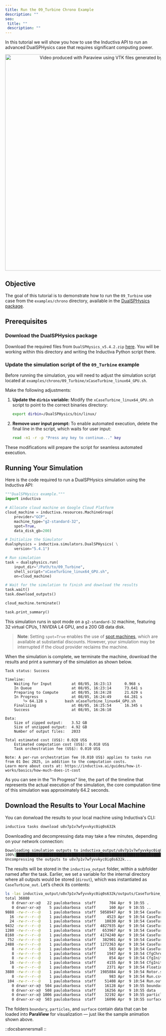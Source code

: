 ```yaml
---
title: Run the 09_Turbine Chrono Example
description: ""
seo:
 title: ""
 description: ""
---
```


In this tutorial we will show you how to use the Inductiva API to run an advanced DualSPHysics case that requires significant computing power.

<p align="center"><img src="./_static/turbine30fps.gif" alt="Video produced with Paraview using VTK files generated by DualSPHysics" width="700"></p>

## Objective
The goal of this tutorial is to demonstrate how to run the `09_Turbine` use case from the `examples/chrono` directory, available in the [DualSPHysics package](https://dual.sphysics.org/downloads/).

## Prerequisites

### Download the DualSPHysics package
Download the required files from `DualSPHysics_v5.4.2.zip` [here](https://dual.sphysics.org/downloads/). You will be working within this directory and
writing the Inductiva Python script there.

### Update the simulation script of the `09_Turbine` example
Before running the simulation, you will need to adjust the simulation script located
at `examples/chrono/09_Turbine/xCaseTurbine_linux64_GPU.sh`.

Make the following adjustments:
1. **Update the `dirbin` variable:**
   Modify the `xCaseTurbine_linux64_GPU.sh` script to point to the correct binaries directory:
   ```bash
   export dirbin=/DualSPHysics/bin/linux/
   ```
2. **Remove user input prompt:**
   To enable automated execution, delete the final line in the script, which waits for user input:
   ```bash
   read -n1 -r -p "Press any key to continue..." key
   ```

These modifications will prepare the script for seamless automated execution.

## Running Your Simulation
Here is the code required to run a DualSPHysics simulation using the Inductiva API:

```python
"""DualSPHysics example."""
import inductiva

# Allocate cloud machine on Google Cloud Platform
cloud_machine = inductiva.resources.MachineGroup(
    provider="GCP",
    machine_type="g2-standard-32",
    spot=True,
    data_disk_gb=200)

# Initialize the Simulator
dualsphysics = inductiva.simulators.DualSPHysics( \
    version="5.4.1")

# Run simulation
task = dualsphysics.run(
    input_dir="/Path/to/09_Turbine",
    shell_script="xCaseTurbine_linux64_GPU.sh",
    on=cloud_machine)

# Wait for the simulation to finish and download the results
task.wait()
task.download_outputs()

cloud_machine.terminate()

task.print_summary()
```

This simulation runs in spot mode on a `g2-standard-32` machine, featuring 32 virtual CPUs, 1 NVIDIA L4 GPU, and a 200 GB data disk.

> **Note**: Setting `spot=True` enables the use of [spot machines](../how-it-works/machines/spot-machines.md), which are available at substantial discounts.
> However, your simulation may be interrupted if the cloud provider reclaims the machine.

When the simulation is complete, we terminate the machine, download the results and print a summary of the simulation as shown below.

```
Task status: Success

Timeline:
	Waiting for Input         at 08/05, 16:23:13      0.968 s
	In Queue                  at 08/05, 16:23:14      73.641 s
	Preparing to Compute      at 08/05, 16:24:28      21.629 s
	In Progress               at 08/05, 16:24:49      64.281 s
		└> 64.128 s        bash xCaseTurbine_linux64_GPU.sh
	Finalizing                at 08/05, 16:25:54      16.345 s
	Success                   at 08/05, 16:26:10

Data:
	Size of zipped output:    3.52 GB
	Size of unzipped output:  4.92 GB
	Number of output files:   2033

Total estimated cost (US$): 0.028 US$
	Estimated computation cost (US$): 0.018 US$
	Task orchestration fee (US$): 0.010 US$

Note: A per-run orchestration fee (0.010 US$) applies to tasks run from 01 Dec 2025, in addition to the computation costs.
Learn more about costs at: https://inductiva.ai/guides/how-it-works/basics/how-much-does-it-cost
```

As you can see in the "In Progress" line, the part of the timeline that
represents the actual execution of the simulation, the core computation time
of this simulation was approximately 64.2 seconds.

## Download the Results to Your Local Machine
You can donwload the results to your local machine using Inductiva's CLI:
```bash
inductiva tasks download u8v7p1v7wfyvvkyc0iq0s632k
```

Downloading and decompressing data may take a few minutes, depending on your
network connection:

```bash
Downloading simulation outputs to inductiva_output/u8v7p1v7wfyvvkyc0iq0s632k/output.zip...
100%|█████████████████████████████████████████████████████████████████████████████| 3.52G/3.52G [04:43<00:00, 12.4MB/s]
Uncompressing the outputs to u8v7p1v7wfyvvkyc0iq0s632k...
```

The results will be stored in the `inductiva_output` folder, within a subfolder named after the task. Earlier, we set a variable for the internal directory where all outputs would be stored (`dirout`), which was instantiated as `CaseTurbine_out`. Let’s check its contents:

```bash
ls -las inductiva_output/u8v7p1v7wfyvvkyc0iq0s632k/outputs/CaseTurbine_out
total 36080
   0 drwxr-xr-x@   22 paulobarbosa  staff      704 Apr  9 10:55 .
   0 drwxr-xr-x@    5 paulobarbosa  staff      160 Apr  9 10:55 ..
9888 -rw-r--r--@    1 paulobarbosa  staff  5058947 Apr  9 10:54 CaseTurbine.bi4
  16 -rw-r--r--@    1 paulobarbosa  staff     4523 Apr  9 10:54 CaseTurbine.out
  24 -rw-r--r--@    1 paulobarbosa  staff    10830 Apr  9 10:54 CaseTurbine.xml
9432 -rw-r--r--@    1 paulobarbosa  staff  4827935 Apr  9 10:54 CaseTurbine_All.vtk
1280 -rw-r--r--@    1 paulobarbosa  staff   653967 Apr  9 10:54 CaseTurbine_Bound.vtk
8160 -rw-r--r--@    1 paulobarbosa  staff  4174240 Apr  9 10:54 CaseTurbine_Fluid.vtk
 752 -rw-r--r--@    1 paulobarbosa  staff   382901 Apr  9 10:54 CaseTurbine_MkCells.vtk
2488 -rw-r--r--@    1 paulobarbosa  staff  1272363 Apr  9 10:54 CaseTurbine__Actual.vtk
   8 -rw-r--r--@    1 paulobarbosa  staff      583 Apr  9 10:54 CaseTurbine_dbg-fillbox.vtk
   8 -rw-r--r--@    1 paulobarbosa  staff     1947 Apr  9 10:54 CfgChrono_Scheme.vtk
   8 -rw-r--r--@    1 paulobarbosa  staff      854 Apr  9 10:54 CfgInit_Domain.vtk
  16 -rw-r--r--@    1 paulobarbosa  staff     4155 Apr  9 10:54 CfgInit_MapCells.vtk
   8 -rw-r--r--@    1 paulobarbosa  staff     2371 Apr  9 10:54 Floating_Materials.xml
3880 -rw-r--r--@    1 paulobarbosa  staff  1985884 Apr  9 10:54 Rotor.stl
   8 -rw-r--r--@    1 paulobarbosa  staff      983 Apr  9 10:54 Run.csv
 104 -rw-r--r--@    1 paulobarbosa  staff    51408 Apr  9 10:54 Run.out
   0 drwxr-xr-x@  504 paulobarbosa  staff    16128 Apr  9 10:55 boundary
   0 drwxr-xr-x@  508 paulobarbosa  staff    16256 Apr  9 10:55 data
   0 drwxr-xr-x@ 1006 paulobarbosa  staff    32192 Apr  9 10:55 particles
   0 drwxr-xr-x@  503 paulobarbosa  staff    16096 Apr  9 10:55 surface
```

The folders `boundary`, `particles`, and `surface` contain data that can be loaded into **ParaView** for visualization — just like the sample animation shown above.

::docsbannersmall
::
